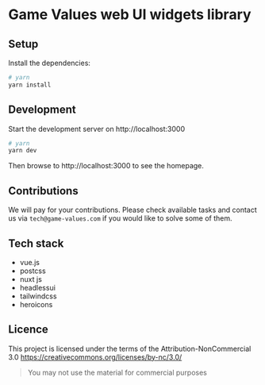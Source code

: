 # Game Values web UI widgets library

## Setup

Install the dependencies:

```bash
# yarn
yarn install
```

## Development

Start the development server on http://localhost:3000

```bash
# yarn
yarn dev
```

Then browse to http://localhost:3000 to see the homepage.

## Contributions
We will pay for your contributions. Please check available tasks and contact us via `tech@game-values.com` if you would like to solve some of them.

## Tech stack
 - vue.js
 - postcss
 - nuxt js
 - headlessui
 - tailwindcss
 - heroicons

## Licence

This project is licensed under the terms of the Attribution-NonCommercial 3.0
https://creativecommons.org/licenses/by-nc/3.0/
> You may not use the material for commercial purposes
